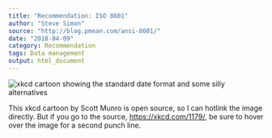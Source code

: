 ```yaml
---
title: "Recommendation: ISO 8601"
author: "Steve Simon"
source: "http://blog.pmean.com/ansi-8601/"
date: "2018-04-09"
category: Recommendation
tags: Data management
output: html_document
---
```


![xkcd cartoon showing the standard date format and some silly
alternatives](https://imgs.xkcd.com/comics/iso_8601.png)

This xkcd cartoon by Scott Munro is open source, so I can hotlink the
image directly. But if you go to the source, https://xkcd.com/1179/, be
sure to hover over the image for a second punch line.

<!---more--->



